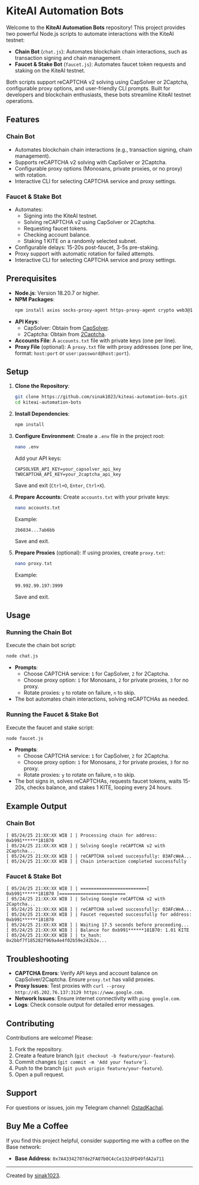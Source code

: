 # KiteAI Automation Bots

Welcome to the **KiteAI Automation Bots** repository! This project provides two powerful Node.js scripts to automate interactions with the KiteAI testnet:
- **Chain Bot** (`chat.js`): Automates blockchain chain interactions, such as transaction signing and chain management.
- **Faucet & Stake Bot** (`faucet.js`): Automates faucet token requests and staking on the KiteAI testnet.

Both scripts support reCAPTCHA v2 solving using CapSolver or 2Captcha, configurable proxy options, and user-friendly CLI prompts. Built for developers and blockchain enthusiasts, these bots streamline KiteAI testnet operations.

## Features

### Chain Bot
- Automates blockchain chain interactions (e.g., transaction signing, chain management).
- Supports reCAPTCHA v2 solving with CapSolver or 2Captcha.
- Configurable proxy options (Monosans, private proxies, or no proxy) with rotation.
- Interactive CLI for selecting CAPTCHA service and proxy settings.

### Faucet & Stake Bot
- Automates:
  - Signing into the KiteAI testnet.
  - Solving reCAPTCHA v2 using CapSolver or 2Captcha.
  - Requesting faucet tokens.
  - Checking account balance.
  - Staking 1 KITE on a randomly selected subnet.
- Configurable delays: 15-20s post-faucet, 3-5s pre-staking.
- Proxy support with automatic rotation for failed attempts.
- Interactive CLI for selecting CAPTCHA service and proxy settings.

## Prerequisites

- **Node.js**: Version 18.20.7 or higher.
- **NPM Packages**:
  ```bash
  npm install axios socks-proxy-agent https-proxy-agent crypto web3@1.10.0 chalk moment-timezone user-agents readline dotenv
  ```
- **API Keys**:
  - CapSolver: Obtain from [CapSolver](https://www.capsolver.com/).
  - 2Captcha: Obtain from [2Captcha](https://2captcha.com/).
- **Accounts File**: A `accounts.txt` file with private keys (one per line).
- **Proxy File** (optional): A `proxy.txt` file with proxy addresses (one per line, format: `host:port` or `user:password@host:port`).

## Setup

1. **Clone the Repository**:
   ```bash
   git clone https://github.com/sinak1023/kiteai-automation-bots.git
   cd kiteai-automation-bots
   ```

2. **Install Dependencies**:
   ```bash
   npm install
   ```

3. **Configure Environment**:
   Create a `.env` file in the project root:
   ```bash
   nano .env
   ```
   Add your API keys:
   ```
   CAPSOLVER_API_KEY=your_capsolver_api_key
   TWOCAPTCHA_API_KEY=your_2captcha_api_key
   ```
   Save and exit (`Ctrl+O`, `Enter`, `Ctrl+X`).

4. **Prepare Accounts**:
   Create `accounts.txt` with your private keys:
   ```bash
   nano accounts.txt
   ```
   Example:
   ```
   2b6834...7ab6bb
   ```
   Save and exit.

5. **Prepare Proxies** (optional):
   If using proxies, create `proxy.txt`:
   ```bash
   nano proxy.txt
   ```
   Example:
   ```
   99.992.99.197:3999
   ```
   Save and exit.

## Usage

### Running the Chain Bot
Execute the chain bot script:
```bash
node chat.js
```
- **Prompts**:
  - Choose CAPTCHA service: `1` for CapSolver, `2` for 2Captcha.
  - Choose proxy option: `1` for Monosans, `2` for private proxies, `3` for no proxy.
  - Rotate proxies: `y` to rotate on failure, `n` to skip.
- The bot automates chain interactions, solving reCAPTCHAs as needed.

### Running the Faucet & Stake Bot
Execute the faucet and stake script:
```bash
node faucet.js
```
- **Prompts**:
  - Choose CAPTCHA service: `1` for CapSolver, `2` for 2Captcha.
  - Choose proxy option: `1` for Monosans, `2` for private proxies, `3` for no proxy.
  - Rotate proxies: `y` to rotate on failure, `n` to skip.
- The bot signs in, solves reCAPTCHAs, requests faucet tokens, waits 15-20s, checks balance, and stakes 1 KITE, looping every 24 hours.

## Example Output
### Chain Bot
```
[ 05/24/25 21:XX:XX WIB ] | Processing chain for address: 0xb991******181B70
[ 05/24/25 21:XX:XX WIB ] | Solving Google reCAPTCHA v2 with 2Captcha...
[ 05/24/25 21:XX:XX WIB ] | reCAPTCHA solved successfully: 03AFcWeA...
[ 05/24/25 21:XX:XX WIB ] | Chain interaction completed successfully
```

### Faucet & Stake Bot
```
[ 05/24/25 21:XX:XX WIB ] | =========================[ 0xb991******181B70 ]=========================
[ 05/24/25 21:XX:XX WIB ] | Solving Google reCAPTCHA v2 with 2Captcha...
[ 05/24/25 21:XX:XX WIB ] | reCAPTCHA solved successfully: 03AFcWeA...
[ 05/24/25 21:XX:XX WIB ] | Faucet requested successfully for address: 0xb991******181B70
[ 05/24/25 21:XX:XX WIB ] | Waiting 17.5 seconds before proceeding...
[ 05/24/25 21:XX:XX WIB ] | Balance for 0xb991******181B70: 1.01 KITE
[ 05/24/25 21:XX:XX WIB ] | tx_hash: 0x2bbf7f185282f969a4e4f02b59e242b2e...
```

## Troubleshooting
- **CAPTCHA Errors**: Verify API keys and account balance on CapSolver/2Captcha. Ensure `proxy.txt` has valid proxies.
- **Proxy Issues**: Test proxies with `curl --proxy http://45.202.76.137:3129 https://www.google.com`.
- **Network Issues**: Ensure internet connectivity with `ping google.com`.
- **Logs**: Check console output for detailed error messages.

## Contributing
Contributions are welcome! Please:
1. Fork the repository.
2. Create a feature branch (`git checkout -b feature/your-feature`).
3. Commit changes (`git commit -m 'Add your feature'`).
4. Push to the branch (`git push origin feature/your-feature`).
5. Open a pull request.

## Support
For questions or issues, join my Telegram channel: [OstadKachal](https://t.me/ostadkachal).

## Buy Me a Coffee
If you find this project helpful, consider supporting me with a coffee on the Base network:
- **Base Address**: `0x7A43342707de2FA07b0C4cCe132dFD49fdA2a711`



---

Created by [sinak1023](https://github.com/sinak1023).
